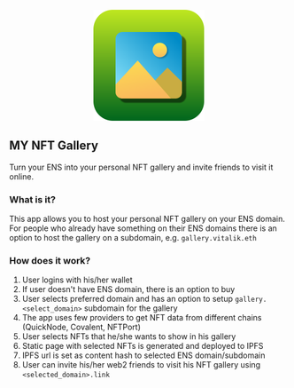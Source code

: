 <p align="center"><img alt="alt text" height="200" src="public/logo.svg" width="200"/></p>

## MY NFT Gallery

Turn your ENS into your personal NFT gallery and invite friends to visit it online.

### What is it?

This app allows you to host your personal NFT gallery on your ENS domain.  
For people who already have something on their ENS domains there is an option to host the gallery on a subdomain,
e.g. `gallery.vitalik.eth`

### How does it work?

1. User logins with his/her wallet
2. If user doesn't have ENS domain, there is an option to buy
3. User selects preferred domain and has an option to setup `gallery.<select_domain>` subdomain for the gallery
4. The app uses few providers to get NFT data from different chains (QuickNode, Covalent, NFTPort)
5. User selects NFTs that he/she wants to show in his gallery
6. Static page with selected NFTs is generated and deployed to IPFS
7. IPFS url is set as content hash to selected ENS domain/subdomain
8. User can invite his/her web2 friends to visit his NFT gallery using `<selected_domain>.link`